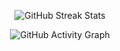 <!-- Stats Dashboard -->

<!-- Streak Graph -->
<p align="center">
  <picture>
    <source
      srcset="https://streak-stats.demolab.com?user=IvanPavlak&theme=dark&border_radius=4.5&date_format=j%20M%5B%20Y%5D&mode=weekly&card_width=450&card_height=200&background=2E3440&stroke=1E90FF&ring=1E90FF&fire=ff4500&currStreakLabel=1E90FF&sideLabels=1E90FF&dates=1E90FF"
      media="(prefers-color-scheme: dark)"
    />
    <source
      srcset="https://streak-stats.demolab.com?user=IvanPavlak&theme=light&border_radius=4.5&date_format=j%20M%5B%20Y%5D&mode=weekly&card_width=450&card_height=200&background=ffffff&stroke=000000&ring=000000&fire=ff4500&currStreakLabel=000000&sideLabels=000000&dates=000000"
      media="(prefers-color-scheme: light)"
    />
    <img
      alt="GitHub Streak Stats"
      src="https://streak-stats.demolab.com?user=IvanPavlak&theme=dark&border_radius=4.5&date_format=j%20M%5B%20Y%5D&mode=weekly&card_width=450&card_height=200&background=2E3440&stroke=1E90FF&ring=1E90FF&fire=ff4500&currStreakLabel=1E90FF&sideLabels=1E90FF&dates=1E90FF"
    />
  </picture>
</p>

<!-- Activity Graph -->
<p align="center">
  <picture>
    <source
      srcset="https://github-readme-activity-graph.vercel.app/graph?username=IvanPavlak&bg_color=2E3440&color=1E90FF&line=1E90FF&point=7cfc00&area=true&area_color=90EE90&hide_border=true&hide_title=true"
      media="(prefers-color-scheme: dark)"
    />
    <source
      srcset="https://github-readme-activity-graph.vercel.app/graph?username=IvanPavlak&bg_color=ffffff&color=000000&line=000000&point=32cd32&area=true&area_color=32cd32&hide_border=true&hide_title=true"
      media="(prefers-color-scheme: light)"
    />
    <img
      alt="GitHub Activity Graph"
      src="https://github-readme-activity-graph.vercel.app/graph?username=IvanPavlak&bg_color=2E3440&color=1E90FF&line=1E90FF&point=7cfc00&area=true&area_color=90EE90&hide_border=true&hide_title=true"
    />
  </picture>
</p>

